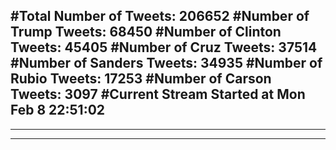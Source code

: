 #Total Number of Tweets: 206652 
#Number of Trump Tweets: 68450
#Number of Clinton Tweets: 45405
#Number of Cruz Tweets: 37514
#Number of Sanders Tweets: 34935
#Number of Rubio Tweets: 17253
#Number of Carson Tweets: 3097
#Current Stream Started at Mon Feb  8 22:51:02
---
---
---
